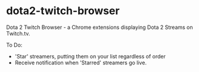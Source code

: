 # dota2-twitch-browser
Dota 2 Twitch Browser - a Chrome extensions displaying Dota 2 Streams on Twitch.tv.


To Do:
- 'Star' streamers, putting them on your list regardless of order
- Receive notification when 'Starred' streamers go live.
